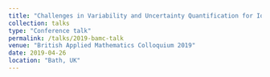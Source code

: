 ```yaml
---
title: "Challenges in Variability and Uncertainty Quantification for Ion Channel Modelling"
collection: talks
type: "Conference talk"
permalink: /talks/2019-bamc-talk
venue: "British Applied Mathematics Colloquium 2019"
date: 2019-04-26
location: "Bath, UK"
---
```


